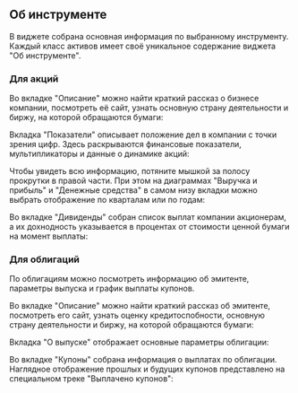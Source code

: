 ## Об инструменте 
В виджете собрана основная информация по выбранному инструменту. Каждый класс активов имеет своё уникальное содержание виджета "Об инструменте". 
### Для акций 
Во вкладке "Описание" можно найти краткий рассказ о бизнесе компании, посмотреть её сайт, узнать основную страну деятельности и биржу, на которой обращаются бумаги: 

Вкладка "Показатели" описывает положение дел в компании с точки зрения цифр. Здесь раскрываются финансовые показатели, мультипликаторы и данные о динамике акций: 

Чтобы увидеть всю информацию, потяните мышкой за полосу прокрутки в правой части. При этом на диаграммах "Выручка и прибыль" и "Денежные средства" в самом низу вкладки можно выбрать отображение по кварталам или по годам: 

Во вкладке "Дивиденды" собран список выплат компании акционерам, а их дохнодность указывается в процентах от стоимости ценной бумаги на момент выплаты:

### Для облигаций 
По облигациям можно посмотреть информацию об эмитенте, параметры выпуска и график выплаты купонов. 

Во вкладке "Описание" можно найти краткий рассказ об эмитенте, посмотреть его сайт, узнать оценку кредитоспобности, основную страну деятельности и биржу, на которой обращаются бумаги:

Вкладка "О выпуске" отображает основные параметры облигации: 

Во вкладке "Купоны" собрана информация о выплатах по облигации. Наглядное отображение прошлых и будущих купонов представлено на специальном треке "Выплачено купонов":


